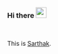 ### Hi there <img src="https://media.giphy.com/media/hvRJCLFzcasrR4ia7z/giphy.gif" width="25px">

<br />

This is <a href="https://www.linkedin.com/in/sarthak-kathpalia" target="_blank">Sarthak</a>.
